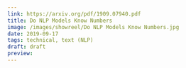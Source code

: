 ```yaml
---
link: https://arxiv.org/pdf/1909.07940.pdf
title: Do NLP Models Know Numbers
image: /images/showreel/Do NLP Models Know Numbers.jpg
date: 2019-09-17
tags: technical, text (NLP)
draft: draft
preview:
---
```



